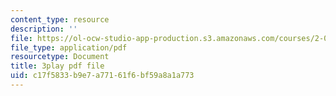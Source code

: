 ```yaml
---
content_type: resource
description: ''
file: https://ol-ocw-studio-app-production.s3.amazonaws.com/courses/2-003sc-engineering-dynamics-fall-2011/c17f5833b9e7a77161f6bf59a8a1a773_fK9AGvLf3yw.pdf
file_type: application/pdf
resourcetype: Document
title: 3play pdf file
uid: c17f5833-b9e7-a771-61f6-bf59a8a1a773
---
```

